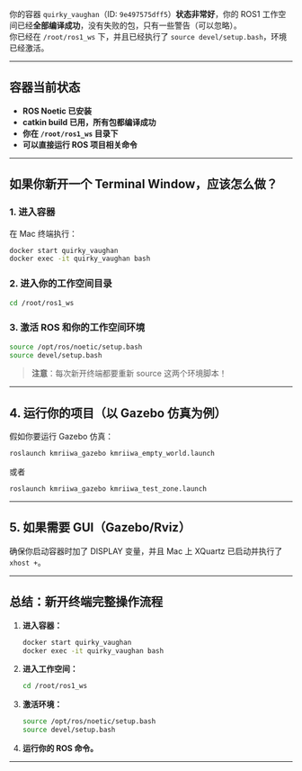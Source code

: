 你的容器 `quirky_vaughan`（ID: `9e497575dff5`）**状态非常好**，你的 ROS1 工作空间已经**全部编译成功**，没有失败的包，只有一些警告（可以忽略）。  
你已经在 `/root/ros1_ws` 下，并且已经执行了 `source devel/setup.bash`，环境已经激活。

---

## 容器当前状态

- **ROS Noetic 已安装**
- **catkin build 已用，所有包都编译成功**
- **你在 `/root/ros1_ws` 目录下**
- **可以直接运行 ROS 项目相关命令**

---

## 如果你新开一个 Terminal Window，应该怎么做？

### 1. **进入容器**

在 Mac 终端执行：

```bash
docker start quirky_vaughan
docker exec -it quirky_vaughan bash
```

### 2. **进入你的工作空间目录**

```bash
cd /root/ros1_ws
```

### 3. **激活 ROS 和你的工作空间环境**

```bash
source /opt/ros/noetic/setup.bash
source devel/setup.bash
```

> **注意**：每次新开终端都要重新 source 这两个环境脚本！

---

## 4. **运行你的项目（以 Gazebo 仿真为例）**

假如你要运行 Gazebo 仿真：

```bash
roslaunch kmriiwa_gazebo kmriiwa_empty_world.launch
```
或者
```bash
roslaunch kmriiwa_gazebo kmriiwa_test_zone.launch
```

---

## 5. **如果需要 GUI（Gazebo/Rviz）**

确保你启动容器时加了 DISPLAY 变量，并且 Mac 上 XQuartz 已启动并执行了 `xhost +`。

---

## 总结：**新开终端完整操作流程**

1. **进入容器：**
   ```bash
   docker start quirky_vaughan
   docker exec -it quirky_vaughan bash
   ```
2. **进入工作空间：**
   ```bash
   cd /root/ros1_ws
   ```
3. **激活环境：**
   ```bash
   source /opt/ros/noetic/setup.bash
   source devel/setup.bash
   ```
4. **运行你的 ROS 命令。**

---

